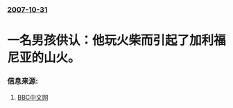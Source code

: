 ### [2007-10-31](/news/2007/10/31/index.md)

##### 
# 一名男孩供认：他玩火柴而引起了加利福尼亚的山火。




### 信息来源:

1. [BBC中文网](http://news.bbc.co.uk/chinese/simp/hi/newsid_7070000/newsid_7070800/7070824.stm)

